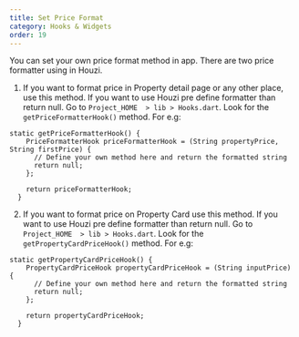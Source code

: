 ```yaml
---
title: Set Price Format
category: Hooks & Widgets
order: 19
---
```


You can set your own price format method in app. There are two price formatter using in Houzi. 

1. If you want to format price in Property detail page or any other place, use this method. If you want to use Houzi pre define formatter than return null. Go to `Project_HOME  > lib > Hooks.dart`. Look for the `getPriceFormatterHook()` method. For e.g:

```
static getPriceFormatterHook() {
    PriceFormatterHook priceFormatterHook = (String propertyPrice, String firstPrice) {
      // Define your own method here and return the formatted string
      return null; 
    };

    return priceFormatterHook;
  }
```

2. If you want to format price on Property Card use this method. If you want to use Houzi pre define formatter than return null. Go to `Project_HOME  > lib > Hooks.dart`. Look for the `getPropertyCardPriceHook()` method. For e.g:

```
static getPropertyCardPriceHook() {
    PropertyCardPriceHook propertyCardPriceHook = (String inputPrice) {
      // Define your own method here and return the formatted string
      return null;
    };

    return propertyCardPriceHook;
  }
```

